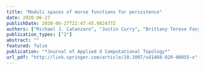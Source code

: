 ```yaml
---
title: "Moduli spaces of morse functions for persistence"
date: 2020-06-27
publishDate: 2020-06-27T22:47:45.982477Z
authors: ["Michael J. Catanzaro", "Justin Curry", "Brittany Terese Fasy", "Jānis Lazovskis", "Greg Malen", "Hans Riess", "Bei Wang", "Matthew Zabka"]
publication_types: ["2"]
abstract: ""
featured: false
publication: "*Journal of Applied d Computational Topology*"
url_pdf: "http://link.springer.com/article/10.1007/s41468-020-00055-x"
---
```


